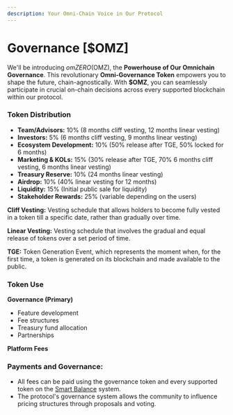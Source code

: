 ```yaml
---
description: Your Omni-Chain Voice in Our Protocol
---
```


# Governance \[$OMZ]

We'll be introducing $omZERO ($OMZ), the **Powerhouse of Our Omnichain Governance**. This revolutionary **Omni-Governance Token** empowers you to shape the future, chain-agnostically. With **$OMZ**, you can seamlessly participate in crucial on-chain decisions across every supported blockchain within our protocol.

### Token Distribution

* **Team/Advisors:** 10% (8 months cliff vesting, 12 months linear vesting)
* **Investors:** 5% (6 months cliff vesting, 9 months linear vesting)
* **Ecosystem Development:** 10% (50% release after TGE, 50% locked for 6 months)
* **Marketing & KOLs:** 15% (30% release after TGE, 70% 6 months cliff vesting, 6 months linear vesting)
* **Treasury Reserve:** 10% (24 months linear vesting)
* **Airdrop:** 10% (40% linear vesting for 12 months)
* **Liquidity:** 15% (Initial public sale for liquidity)
* **Stakeholder Rewards:** 25% (variable depending on the users)

**Cliff Vesting:** Vesting schedule that allows holders to become fully vested in a token till a specific date, rather than gradually over time.

**Linear Vesting:** Vesting schedule that involves the gradual and equal release of tokens over a set period of time.

**TGE:** Token Generation Event, which represents the moment when, for the first time, a token is generated on its blockchain and made available to the public.

### Token Use

**Governance (Primary)**

* Feature development
* Fee structures
* Treasury fund allocation
* Partnerships

**Platform Fees**

### Payments and Governance:

* All fees can be paid using the governance token and every supported token on the [Smart Balance](../overview/the-zero-solution/balance.md) system.
* The protocol's governance system allows the community to influence pricing structures through proposals and voting.
